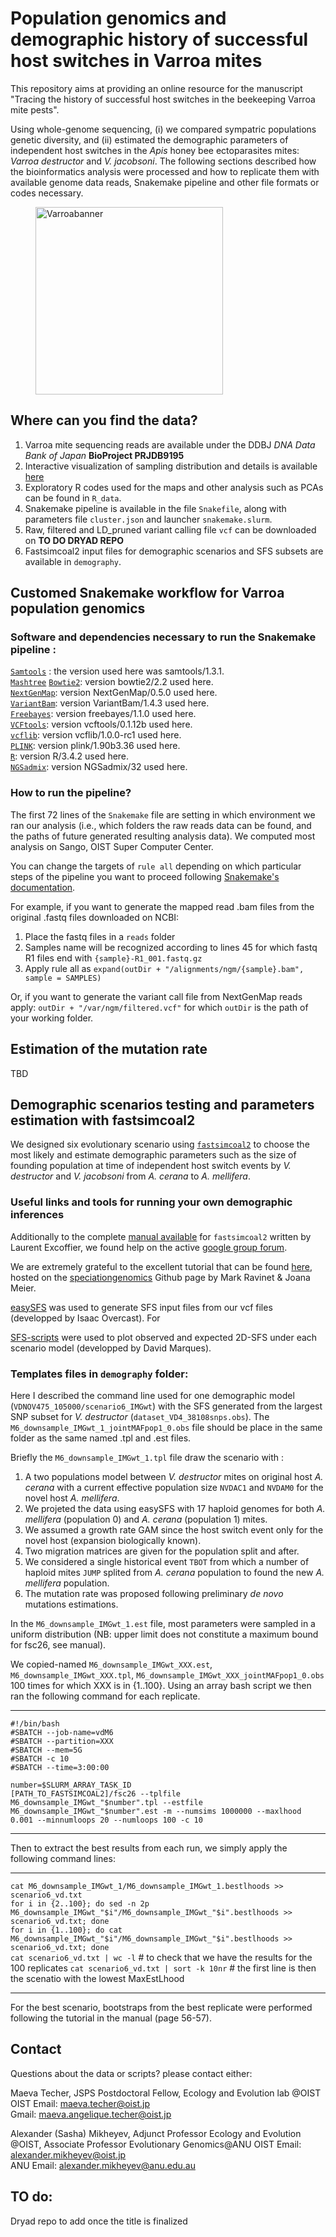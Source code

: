 # Population genomics and demographic history of successful host switches in Varroa mites

This repository aims at providing an online resource for the manuscript "Tracing the history of successful host switches in the beekeeping Varroa mite pests". 

Using whole-genome sequencing, (i) we compared sympatric populations genetic diversity, and (ii) estimated the demographic parameters of independent host switches in the _Apis_ honey bee ectoparasites mites: _Varroa destructor_ and _V. jacobsoni_. The following sections described how the bioinformatics analysis were processed and how to replicate them with available genome data reads, Snakemake pipeline and other file formats or codes necessary.

<figure>
    <a href="ProfKini"><img src="{{ site.url }}{{ site.baseurl }}/images/Varroabanner.jpg" alt="Varroabanner" width="300"></a>
</figure>

## Where can you find the data?

1. Varroa mite sequencing reads are available under the DDBJ _DNA Data Bank of Japan_ **BioProject PRJDB9195**  
2. Interactive visualization of sampling distribution and details is available [here](https://MaevaTecher.github.io/varroa-host-jump)  
3. Exploratory R codes used for the maps and other analysis such as PCAs can be found in `R_data`.
4. Snakemake pipeline is available in the file `Snakefile`, along with parameters file `cluster.json` and launcher `snakemake.slurm`.  
5. Raw, filtered and LD_pruned variant calling file `vcf` can be downloaded on **TO DO DRYAD REPO**  
6. Fastsimcoal2 input files for demographic scenarios and SFS subsets are available in `demography`.

## Customed Snakemake workflow for Varroa population genomics

### Software and dependencies necessary to run the Snakemake pipeline :  

[`Samtools`](http://www.htslib.org/) : the version used here was samtools/1.3.1.  
[`Mashtree`](https://github.com/lskatz/mashtree) 
[`Bowtie2`](http://bowtie-bio.sourceforge.net/bowtie2/index.shtml): version bowtie2/2.2 used here.   
[`NextGenMap`](https://cibiv.github.io/NextGenMap/): version NextGenMap/0.5.0 used here.   
[`VariantBam`](https://github.com/broadinstitute/VariantBam): version VariantBam/1.4.3 used here.   
[`Freebayes`](https://github.com/ekg/freebayes): version freebayes/1.1.0 used here.  
[`VCFtools`](https://vcftools.github.io/index.html): version vcftools/0.1.12b used here.  
[`vcflib`](https://github.com/vcflib/vcflib): version vcflib/1.0.0-rc1 used here.  
[`PLINK`](https://www.cog-genomics.org/plink/): version plink/1.90b3.36 used here.  
[`R`](https://www.r-project.org/): version R/3.4.2 used here.  
[`NGSadmix`](http://www.popgen.dk/software/index.php/NgsAdmix): version NGSadmix/32 used here.  

### How to run the pipeline?  

The first 72 lines of the `Snakemake` file are setting in which environment we ran our analysis (i.e., which folders the raw reads data can be found, and the paths of future generated resulting analysis data). We computed most analysis on Sango, OIST Super Computer Center.

You can change the targets of `rule all` depending on which particular steps of the pipeline you want to proceed following [Snakemake's documentation](https://snakemake.readthedocs.io/en/v3.9.1/).   

For example, if you want to generate the mapped read .bam files from the original .fastq files downloaded on NCBI:  
1. Place the fastq files in a `reads` folder  
2. Samples name will be recognized according to lines 45 for which fastq R1 files end with `{sample}-R1_001.fastq.gz`  
3. Apply rule all as `expand(outDir + "/alignments/ngm/{sample}.bam", sample = SAMPLES)`  

Or, if you want to generate the variant call file from NextGenMap reads apply:
`outDir + "/var/ngm/filtered.vcf"` for which `outDir` is the path of your working folder.


## Estimation of the mutation rate

TBD


## Demographic scenarios testing and parameters estimation with fastsimcoal2

We designed six evolutionary scenario using [`fastsimcoal2`](http://cmpg.unibe.ch/software/fastsimcoal2/) to choose the most likely and estimate demographic parameters such as the size of founding population at time of independent host switch events by _V. destructor_ and _V. jacobsoni_ from _A. cerana_ to _A. mellifera_.

### Useful links and tools for running your own demographic inferences

Additionally to the complete [manual available](http://cmpg.unibe.ch/software/fastsimcoal2/man/fastsimcoal26.pdf) for `fastsimcoal2` written by Laurent Excoffier, we found help on the active [google group forum](https://groups.google.com/forum/?nomobile=true#!forum/fastsimcoal). 

We are extremely grateful to the excellent tutorial that can be found [here](https://speciationgenomics.github.io/fastsimcoal2/), hosted on the [speciationgenomics](https://github.com/speciationgenomics) Github page by Mark Ravinet & Joana Meier. 

[easySFS](https://github.com/isaacovercast/easySFS) was used to generate SFS input files from our vcf files (developped by Isaac Overcast).
For 

[SFS-scripts](https://github.com/marqueda/SFS-scripts) were used to plot observed and expected 2D-SFS under each scenario model (developped by David Marques).

### Templates files in `demography` folder:  

Here I described the command line used for one demographic model (`VDNOV475_105000/scenario6_IMGwt`) with the SFS generated from the largest SNP subset for _V. destructor_ (`dataset_VD4_38108snps.obs`). The `M6_downsample_IMGwt_1_jointMAFpop1_0.obs` file should be place in the same folder as the same named .tpl and .est files.

Briefly the `M6_downsample_IMGwt_1.tpl` file draw the scenario with :  
1. A two populations model between _V. destructor_ mites on original host _A. cerana_ with a current effective population size `NVDAC1` and `NVDAM0` for the novel host _A. mellifera_.
2. We projeted the data using easySFS with 17 haploid genomes for both _A. mellifera_ (population 0) and _A. cerana_ (population 1) mites.
3. We assumed a growth rate GAM since the host switch event only for the novel host (expansion biologically known).
4. Two migration matrices are given for the population split and after.
5. We considered a single historical event `TBOT` from which a number of haploid mites `JUMP` splited from _A. cerana_ population to found the new _A. mellifera_ population.
6. The mutation rate was proposed following preliminary _de novo_ mutations estimations.  
  
In the `M6_downsample_IMGwt_1.est` file, most parameters were sampled in a uniform distribution (NB: upper limit does not constitute a maximum bound for fsc26, see manual).  
  
We copied-named `M6_downsample_IMGwt_XXX.est`, `M6_downsample_IMGwt_XXX.tpl`, `M6_downsample_IMGwt_XXX_jointMAFpop1_0.obs` 100 times for which XXX is in {1..100}. Using an array bash script we then ran the following command for each replicate.  

__________________________

`#!/bin/bash`  
`#SBATCH --job-name=vdM6`  
`#SBATCH --partition=XXX`  
`#SBATCH --mem=5G`  
`#SBATCH -c 10`  
`#SBATCH --time=3:00:00`  
  
`number=$SLURM_ARRAY_TASK_ID`  
`[PATH_TO_FASTSIMCOAL2]/fsc26 --tplfile M6_downsample_IMGwt_"$number".tpl --estfile M6_downsample_IMGwt_"$number".est -m --numsims 1000000 --maxlhood 0.001 --minnumloops 20 --numloops 100 -c 10`  
__________________________


Then to extract the best results from each run, we simply apply the following command lines:  
__________________________
`cat M6_downsample_IMGwt_1/M6_downsample_IMGwt_1.bestlhoods >> scenario6_vd.txt`  
`for i in {2..100}; do sed -n 2p M6_downsample_IMGwt_"$i"/M6_downsample_IMGwt_"$i".bestlhoods >> scenario6_vd.txt; done`  
`for i in {1..100}; do cat M6_downsample_IMGwt_"$i"/M6_downsample_IMGwt_"$i".bestlhoods >> scenario6_vd.txt; done`  
`cat scenario6_vd.txt | wc -l` # to check that we have the results for the 100 replicates 
`cat scenario6_vd.txt | sort -k 10nr` # the first line is then the scenatio with the lowest MaxEstLhood  
__________________________

For the best scenario, bootstraps from the best replicate were performed following the tutorial in the manual (page 56-57). 

## Contact
Questions about the data or scripts? please contact either:  

Maeva Techer, JSPS Postdoctoral Fellow, Ecology and Evolution lab @OIST  
OIST Email: maeva.techer@oist.jp  
Gmail: maeva.angelique.techer@oist.jp  

Alexander (Sasha) Mikheyev, Adjunct Professor Ecology and Evolution @OIST, Associate Professor Evolutionary Genomics@ANU
OIST Email: alexander.mikheyev@oist.jp  
ANU Email: alexander.mikheyev@anu.edu.au 

## TO do:
Dryad repo to add once the title is finalized




